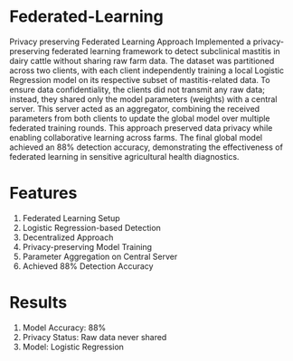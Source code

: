 # Federated-Learning
Privacy preserving Federated Learning Approach 
Implemented a privacy-preserving federated learning framework to detect subclinical mastitis in dairy cattle without sharing raw farm data. The dataset was partitioned across two clients, with each client independently training a local Logistic Regression model on its respective subset of mastitis-related data. To ensure data confidentiality, the clients did not transmit any raw data; instead, they shared only the model parameters (weights) with a central server. This server acted as an aggregator, combining the received parameters from both clients to update the global model over multiple federated training rounds. This approach preserved data privacy while enabling collaborative learning across farms. The final global model achieved an 88% detection accuracy, demonstrating the effectiveness of federated learning in sensitive agricultural health diagnostics.

# Features
1. Federated Learning Setup
2. Logistic Regression-based Detection
3. Decentralized Approach 
4. Privacy-preserving Model Training
5. Parameter Aggregation on Central Server
6. Achieved 88% Detection Accuracy

# Results
1. Model Accuracy: 88%
2. Privacy Status: Raw data never shared
3. Model: Logistic Regression

